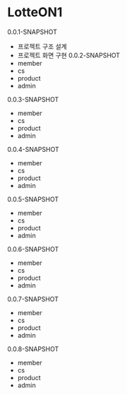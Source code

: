 # LotteON1

0.0.1-SNAPSHOT
- 프로젝트 구조 설계
- 프로젝트 화면 구현
0.0.2-SNAPSHOT
- member
- cs
- product
- admin

0.0.3-SNAPSHOT
- member
- cs
- product
- admin

0.0.4-SNAPSHOT
- member
- cs
- product
- admin

0.0.5-SNAPSHOT
- member
- cs
- product
- admin

0.0.6-SNAPSHOT
- member
- cs
- product
- admin

0.0.7-SNAPSHOT
- member
- cs
- product
- admin

0.0.8-SNAPSHOT
- member
- cs
- product
- admin





